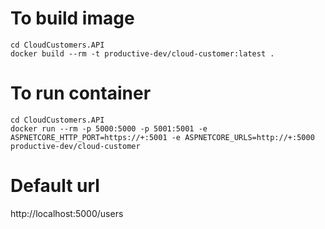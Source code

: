 
# To build image 
```console
cd CloudCustomers.API
docker build --rm -t productive-dev/cloud-customer:latest .
```
# To run container
```console
cd CloudCustomers.API
docker run --rm -p 5000:5000 -p 5001:5001 -e ASPNETCORE_HTTP_PORT=https://+:5001 -e ASPNETCORE_URLS=http://+:5000 productive-dev/cloud-customer 
```
# Default url
http://localhost:5000/users